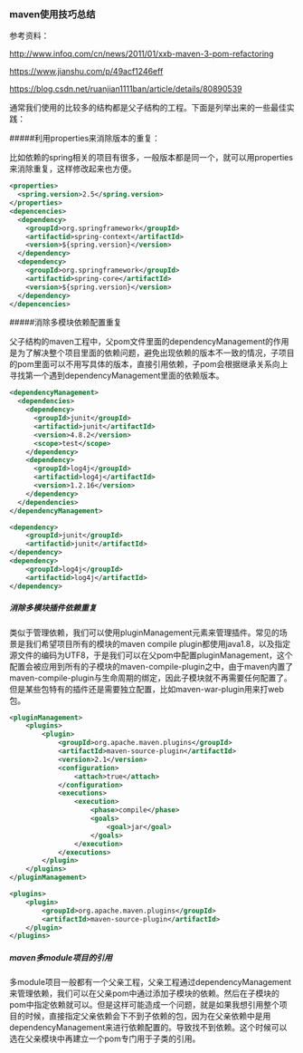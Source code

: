 ### maven使用技巧总结

参考资料：

<http://www.infoq.com/cn/news/2011/01/xxb-maven-3-pom-refactoring>

https://www.jianshu.com/p/49acf1246eff

https://blog.csdn.net/ruanjian1111ban/article/details/80890539

通常我们使用的比较多的结构都是父子结构的工程。下面是列举出来的一些最佳实践：

#####利用properties来消除版本的重复：

比如依赖的spring相关的项目有很多，一般版本都是同一个，就可以用properties来消除重复，这样修改起来也方便。

```xml
<properties>
  <spring.version>2.5</spring.version>
</properties>
<depencencies>
  <dependency>
    <groupId>org.springframework</groupId>
    <artifactid>spring-context</artifactId>
    <version>${spring.version}</version>
  </dependency>
  <dependency>
    <groupId>org.springframework</groupId>
    <artifactid>spring-core</artifactId>
    <version>${spring.version}</version>
  </dependency>
</depencencies>
```



#####消除多模块依赖配置重复

父子结构的maven工程中，父pom文件里面的dependencyManagement的作用是为了解决整个项目里面的依赖问题，避免出现依赖的版本不一致的情况，子项目的pom里面可以不用写具体的版本，直接引用依赖，子pom会根据继承关系向上寻找第一个遇到dependencyManagement里面的依赖版本。

```xml
<dependencyManagement>
  <dependencies>
    <dependency>
      <groupId>junit</groupId>
      <artifactid>junit</artifactId>
      <version>4.8.2</version>
      <scope>test</scope>
    </dependency>
    <dependency>
      <groupId>log4j</groupId>
      <artifactid>log4j</artifactId>
      <version>1.2.16</version>
    </dependency>
  </dependencies>
</dependencyManagement>
```

```xml
<dependency>
    <groupId>junit</groupId>
    <artifactid>junit</artifactId>
</dependency>
<dependency>
    <groupId>log4j</groupId>
    <artifactid>log4j</artifactId>
</dependency>
```



##### 消除多模块插件依赖重复

类似于管理依赖，我们可以使用pluginManagement元素来管理插件。常见的场景是我们希望项目所有的模块的maven compile plugin都使用java1.8，以及指定源文件的编码为UTF8，于是我们可以在父pom中配置pluginManagement，这个配置会被应用到所有的子模块的maven-compile-plugin之中，由于maven内置了maven-compile-plugin与生命周期的绑定，因此子模块就不再需要任何配置了。但是某些包特有的插件还是需要独立配置，比如maven-war-plugin用来打web包。

```xml
<pluginManagement>
    <plugins>
        <plugin>
            <groupId>org.apache.maven.plugins</groupId>
            <artifactId>maven-source-plugin</artifactId>
            <version>2.1</version>
            <configuration>
                <attach>true</attach>
            </configuration>
            <executions>
                <execution>
                    <phase>compile</phase>
                    <goals>
                        <goal>jar</goal>
                    </goals>
                </execution>
            </executions>
        </plugin>
    </plugins>
</pluginManagement>
```

```xml
<plugins>
    <plugin>
        <groupId>org.apache.maven.plugins</groupId>
        <artifactId>maven-source-plugin</artifactId>
    </plugin>
</plugins>
```



##### maven多module项目的引用

多module项目一般都有一个父亲工程，父亲工程通过dependencyManagement来管理依赖，我们可以在父亲pom中通过添加子模块的依赖。然后在子模块的pom中指定依赖就可以。但是这样可能造成一个问题，就是如果我想引用整个项目的时候，直接指定父亲依赖会下不到子依赖的包，因为在父亲依赖中是用dependencyManagement来进行依赖配置的。导致找不到依赖。这个时候可以选在父亲模块中再建立一个pom专门用于子类的引用。